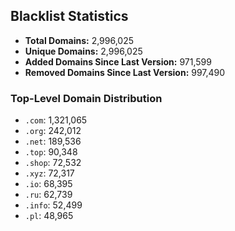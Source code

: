 ## Blacklist Statistics

- **Total Domains:** 2,996,025
- **Unique Domains:** 2,996,025
- **Added Domains Since Last Version:** 971,599
- **Removed Domains Since Last Version:** 997,490

### Top-Level Domain Distribution

-  `.com`: 1,321,065
-  `.org`: 242,012
-  `.net`: 189,536
-  `.top`: 90,348
-  `.shop`: 72,532
-  `.xyz`: 72,317
-  `.io`: 68,395
-  `.ru`: 62,739
-  `.info`: 52,499
-  `.pl`: 48,965
